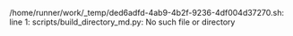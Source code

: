 /home/runner/work/_temp/ded6adfd-4ab9-4b2f-9236-4df004d37270.sh: line 1: scripts/build_directory_md.py: No such file or directory
